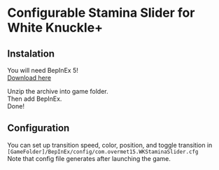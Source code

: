 # Configurable Stamina Slider for White Knuckle+

## Instalation
You will need BepInEx 5!  
[Download here](https://github.com/bepinex/bepinex/releases/v5.4.23.2)

Unzip the archive into game folder.  
Then add BepInEx.  
Done!

## Configuration
You can set up transition speed, color, position, and toggle transition in  
`[GameFolder]/BepInEx/config/com.overmet15.WKStaminaSlider.cfg`  
Note that config file generates after launching the game.

